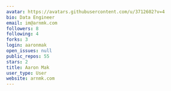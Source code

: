 ```yaml
---
avatar: https://avatars.githubusercontent.com/u/3712602?v=4
bio: Data Engineer
email: im@arnmk.com
followers: 8
following: 4
forks: 3
login: aaronmak
open_issues: null
public_repos: 55
stars: 2
title: Aaron Mak
user_type: User
website: arnmk.com
---
```

